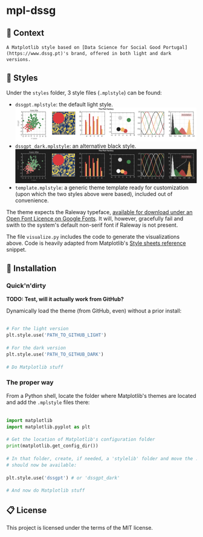 # mpl-dssg

## 🤔 Context

    A Matplotlib style based on [Data Science for Social Good Portugal](https://www.dssg.pt)'s brand, offered in both light and dark versions.

## 🎨 Styles

Under the `styles` folder, 3 style files (`.mplstyle`) can be found: 

- `dssgpt.mplstyle`: the default light style.
![light_theme](assets/dssgpt.png)
- `dssgpt_dark.mplstyle`: an alternative black style.
![dark_theme](assets/dssgpt_dark.png)
- `template.mplstyle`: a generic theme template ready for customization (upon which the two styles above were based), included out of convenience.

The theme expects the Raleway typeface, [available for download under an Open Font Licence on Google Fonts](https://fonts.google.com/specimen/Raleway). It will, however, gracefully fail and swith to the system's default non-serif font if Raleway is not present. 

The file `visualize.py` includes the code to generate the visualizations above. Code is heavily adapted from Matplotlib's [Style sheets reference](https://matplotlib.org/stable/gallery/style_sheets/style_sheets_reference.html) snippet. 

## 🔧 Installation 

### Quick'n'dirty

**TODO: Test, will it actually work from GitHub?**

Dynamically load the theme (from GitHub, even) without a prior install: 

```Python

# For the light version
plt.style.use('PATH_TO_GITHUB_LIGHT') 

# For the dark version
plt.style.use('PATH_TO_GITHUB_DARK') 

# Do Matplotlib stuff

```

### The proper way

From a Python shell, locate the folder where Matplotlib's themes are located and add the `.mplstyle` files there: 

```Python

import matplotlib
import matplotlib.pyplot as plt

# Get the location of Matplotlib's configuration folder
print(matplotlib.get_config_dir()) 

# In that folder, create, if needed, a 'stylelib' folder and move the .mplstyle files there. Themes
# should now be available: 

plt.style.use('dssgpt') # or 'dssgpt_dark'

# And now do Matplotlib stuff

```

## 📋 License 

This project is licensed under the terms of the MIT license.